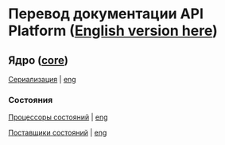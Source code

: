 # Перевод документации API Platform ([English version here](https://github.com/api-platform/docs))


## Ядро ([core](https://github.com/api-platform/docs/tree/3.0/core))

[Cериализация](https://github.com/kxxb/docs/blob/3.0/ru/core/serialization.md) | 
[eng](https://github.com/api-platform/docs/blob/3.0/core/serialization.md)

### Состояния
[Процессоры состояний](https://github.com/kxxb/docs/blob/3.0/ru/core/state-processors.md) | [eng](https://github.com/api-platform/docs/blob/3.0/core/state-processors.md)

[Поставщики cостояний](https://github.com/kxxb/docs-ru/blob/3.0/ru/core/state-providers.md) | [eng](https://github.com/api-platform/docs/blob/3.0/core/state-providers.md)
